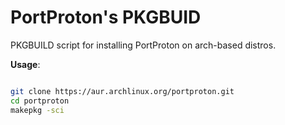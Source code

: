 # PortProton's PKGBUID 
PKGBUILD script for installing PortProton on arch-based distros.

**Usage**:

```sh

git clone https://aur.archlinux.org/portproton.git
cd portproton
makepkg -sci

```
